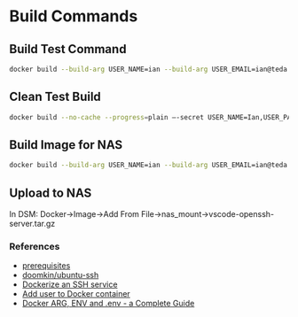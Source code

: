 # Build Commands

## Build Test Command

```bash
docker build --build-arg USER_NAME=ian --build-arg USER_EMAIL=ian@teda.id.au --build-arg USER_PASSWORD=password -t test-sshd —-squash . && docker run -d -P --name test-sshd test-sshd && docker port test-sshd
```

## Clean Test Build

```bash
docker build --no-cache --progress=plain —-secret USER_NAME=Ian,USER_PASSWORD=password -t test-sshd . && docker run -d -P --name test-sshd test-sshd && docker port test-sshd 22
```

## Build Image for NAS

```bash
docker build --build-arg USER_NAME=ian --build-arg USER_EMAIL=ian@teda.id.au --build-arg USER_PASSWORD=password -t ianteda/vscode-openssh-server .  —-squash --no-cache  && docker save ianteda/vscode-openssh-server:latest | gzip > vscode-openssh-server.tar.gz
```

## Upload to NAS

In DSM: Docker->Image->Add From File->nas_mount->vscode-openssh-server.tar.gz

### References

* [prerequisites](https://code.visualstudio.com/docs/remote/linux#_remote-host-container-wsl-linux-prerequisites)
* [doomkin/ubuntu-ssh](https://github.com/doomkin/ubuntu-ssh)
* [Dockerize an SSH service](https://docs.docker.com/engine/examples/running_ssh_service/)
* [Add user to Docker container](https://stackoverflow.com/questions/27701930/add-user-to-docker-container)
* [Docker ARG, ENV and .env - a Complete Guide](https://vsupalov.com/docker-arg-env-variable-guide/)
